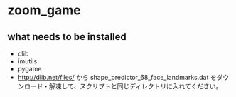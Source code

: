 # zoom_game

## what needs to be installed
- dlib
- imutils
- pygame
- http://dlib.net/files/ から shape_predictor_68_face_landmarks.dat をダウンロード・解凍して、スクリプトと同じディレクトリに入れてください。
